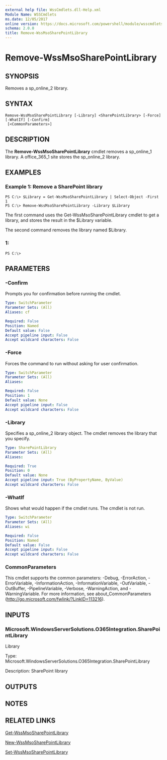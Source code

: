 ```yaml
---
external help file: WssCmdlets.dll-Help.xml
Module Name: WSSCmdlets
ms.date: 12/05/2017
online version: https://docs.microsoft.com/powershell/module/wsscmdlets/remove-wssmsosharepointlibrary?view=windowsserver2012r2-ps&wt.mc_id=ps-gethelp
schema: 2.0.0
title: Remove-WssMsoSharePointLibrary
---
```


# Remove-WssMsoSharePointLibrary

## SYNOPSIS
Removes a sp_online_2 library.

## SYNTAX

```
Remove-WssMsoSharePointLibrary [-Library] <SharePointLibrary> [-Force] [-WhatIf] [-Confirm]
 [<CommonParameters>]
```

## DESCRIPTION
The **Remove-WssMsoSharePointLibrary** cmdlet removes a sp_online_1 library.
A office_365_1 site stores the sp_online_2 library.

## EXAMPLES

### Example 1: Remove a SharePoint library
```
PS C:\> $Library = Get-WssMsoSharePointLibrary | Select-Object -First 1
PS C:\> Remove-WssMsoSharePointLibrary -Library $Library
```

The first command uses the Get-WssMsoSharePointLibrary cmdlet to get a library, and stores the result in the $Library variable.

The second command removes the library named $Library.

### 1:
```
PS C:\>
```

## PARAMETERS

### -Confirm
Prompts you for confirmation before running the cmdlet.

```yaml
Type: SwitchParameter
Parameter Sets: (All)
Aliases: cf

Required: False
Position: Named
Default value: False
Accept pipeline input: False
Accept wildcard characters: False
```

### -Force
Forces the command to run without asking for user confirmation.

```yaml
Type: SwitchParameter
Parameter Sets: (All)
Aliases: 

Required: False
Position: 1
Default value: None
Accept pipeline input: False
Accept wildcard characters: False
```

### -Library
Specifies a sp_online_2 library object.
The cmdlet removes the library that you specify.

```yaml
Type: SharePointLibrary
Parameter Sets: (All)
Aliases: 

Required: True
Position: 0
Default value: None
Accept pipeline input: True (ByPropertyName, ByValue)
Accept wildcard characters: False
```

### -WhatIf
Shows what would happen if the cmdlet runs.
The cmdlet is not run.

```yaml
Type: SwitchParameter
Parameter Sets: (All)
Aliases: wi

Required: False
Position: Named
Default value: False
Accept pipeline input: False
Accept wildcard characters: False
```

### CommonParameters
This cmdlet supports the common parameters: -Debug, -ErrorAction, -ErrorVariable, -InformationAction, -InformationVariable, -OutVariable, -OutBuffer, -PipelineVariable, -Verbose, -WarningAction, and -WarningVariable. For more information, see about_CommonParameters (http://go.microsoft.com/fwlink/?LinkID=113216).

## INPUTS

### Microsoft.WindowsServerSolutions.O365Integration.SharePointLibrary
Library

Type: Microsoft.WindowsServerSolutions.O365Integration.SharePointLibrary

Description: SharePoint library

## OUTPUTS

## NOTES

## RELATED LINKS

[Get-WssMsoSharePointLibrary](./Get-WssMsoSharePointLibrary.md)

[New-WssMsoSharePointLibrary](./New-WssMsoSharePointLibrary.md)

[Set-WssMsoSharePointLibrary](./Set-WssMsoSharePointLibrary.md)

